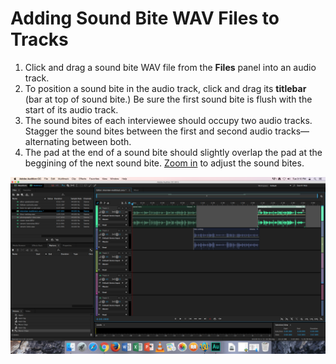 # Adding Sound Bite WAV Files to Tracks

1. Click and drag a sound bite WAV file from the **Files** panel into an audio track. 
2. To position a sound bite in the audio track, click and drag its **titlebar** \(bar at top of sound bite.\) Be sure the first sound bite is flush with the start of its audio track.   
3. The sound bites of each interviewee should occupy two audio tracks. Stagger the sound bites between the first and second audio tracks—alternating between both.
4. The pad at the end of a sound bite should slightly overlap the pad at the beggining of the next sound bite. [Zoom in](../listening-and-logging/zooming-in-out.md) to adjust the sound bites.

![Adding sound bite WAV files to tracks.](../.gitbook/assets/adding-sound-bite-wav-files-to-tracks.png)

